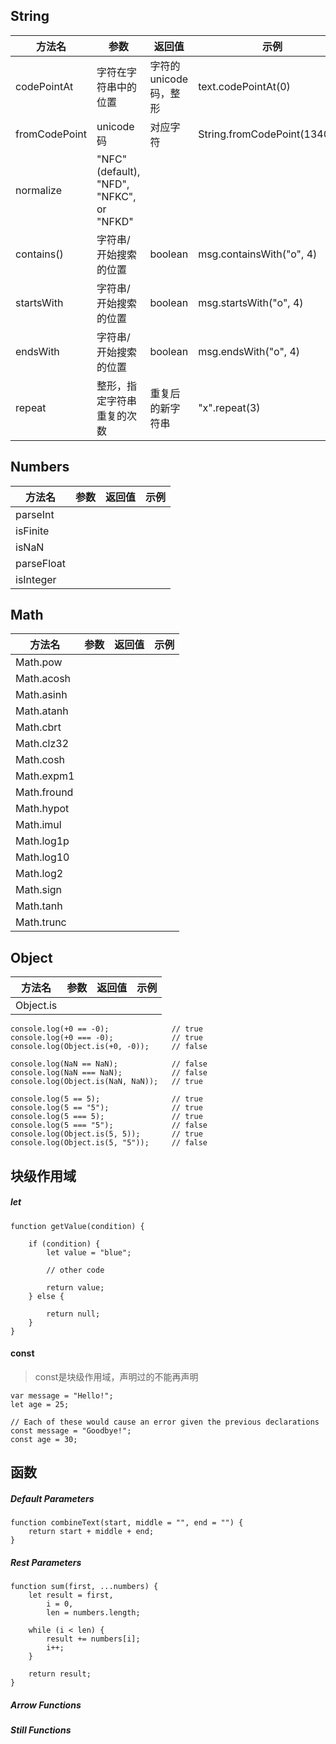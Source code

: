 String
-


方法名 | 参数 | 返回值 | 示例
------------ | ------------- | ------------ | -----------------
codePointAt | 字符在字符串中的位置  | 字符的unicode码，整形| text.codePointAt(0) 
fromCodePoint | unicode码 |对应字符|String.fromCodePoint(134071)
normalize|"NFC" (default), "NFD", "NFKC", or "NFKD"||
contains()|字符串/开始搜索的位置|boolean|msg.containsWith("o", 4)
startsWith|字符串/开始搜索的位置|boolean|msg.startsWith("o", 4)
endsWith|字符串/开始搜索的位置|boolean|msg.endsWith("o", 4)
repeat|整形，指定字符串重复的次数|重复后的新字符串|"x".repeat(3)

Numbers
-
方法名 | 参数 | 返回值 | 示例
------------ | ------------- | ------------ | -----------------
parseInt |   | | 
isFinite |||
isNaN |||
parseFloat|||
isInteger|||

Math
-

方法名 | 参数 | 返回值 | 示例
------------ | ------------- | ------------ | -----------------
Math.pow |   | | 
Math.acosh|||
Math.asinh|||
Math.atanh|||
Math.cbrt|||
Math.clz32|||
Math.cosh|||
Math.expm1|||
Math.fround|||
Math.hypot|||
Math.imul|||
Math.log1p|||
Math.log10|||
Math.log2|||
Math.sign|||
Math.tanh|||
Math.trunc|||



Object
-

方法名 | 参数 | 返回值 | 示例
------------ | ------------- | ------------ | -----------------
Object.is |   | | 

	console.log(+0 == -0);              // true
	console.log(+0 === -0);             // true
	console.log(Object.is(+0, -0));     // false
	
	console.log(NaN == NaN);            // false
	console.log(NaN === NaN);           // false
	console.log(Object.is(NaN, NaN));   // true
	
	console.log(5 == 5);                // true
	console.log(5 == "5");              // true
	console.log(5 === 5);               // true
	console.log(5 === "5");             // false
	console.log(Object.is(5, 5));       // true
	console.log(Object.is(5, "5"));     // false
	
块级作用域
-

##### let

	function getValue(condition) {
	
	    if (condition) {
	        let value = "blue";
	
	        // other code
	
	        return value;
	    } else {
	
	        return null;
	    }
	}
	
#### const
> const是块级作用域，声明过的不能再声明

	var message = "Hello!";
	let age = 25;
	
	// Each of these would cause an error given the previous declarations
	const message = "Goodbye!";
	const age = 30;

函数
-

##### Default Parameters

	function combineText(start, middle = "", end = "") {
	    return start + middle + end;
	}

##### Rest Parameters
	function sum(first, ...numbers) {
	    let result = first,
	        i = 0,
	        len = numbers.length;
	
	    while (i < len) {
	        result += numbers[i];
	        i++;
	    }
	
	    return result;
	}
##### Arrow Functions

##### Still Functions

